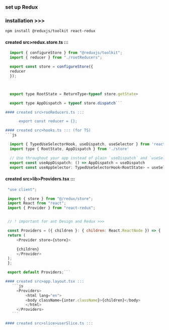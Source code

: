 ### set up Redux

### installation >>>

`npm install @reduxjs/toolkit react-redux`

#### created src>redux.store.ts :::

  ```js
    import { configureStore } from "@reduxjs/toolkit";
    import { reducer } from "./rootReducers";

    export const store = configureStore({
    reducer
    });



    export type RootState = ReturnType<typeof store.getState>

    export type AppDispatch = typeof store.dispatch```

#### created src>rooReducers.ts :::

        export const reducer = {};

#### created src>hooks.ts ::: (for TS)
```js

    import { TypedUseSelectorHook, useDispatch, useSelector } from 'react-redux'
    import type { RootState, AppDispatch } from './store'

    // Use throughout your app instead of plain `useDispatch` and `useSelector`
    export const useAppDispatch: () => AppDispatch = useDispatch
    export const useAppSelector: TypedUseSelectorHook<RootState> = useSelector
```

#### created src>lib>Providers.tsx :::

   ```js
    "use client";

    import { store } from "@/redux/store";
    import React from "react";
    import { Provider } from "react-redux";


    // ! important for ant Design and Redux >>>

    const Providers = ({ children }: { children: React.ReactNode }) => {
    return (
        <Provider store={store}>

        {children}
        </Provider>
    );
    };

    export default Providers;```

#### created src>app.layout.tsx :::
      ```js
        <Providers>
            <html lang="en">
            <body className={inter.className}>{children}</body>
            </html>
        </Providers>
      ```

#### created src>slice>userSlice.ts :::


